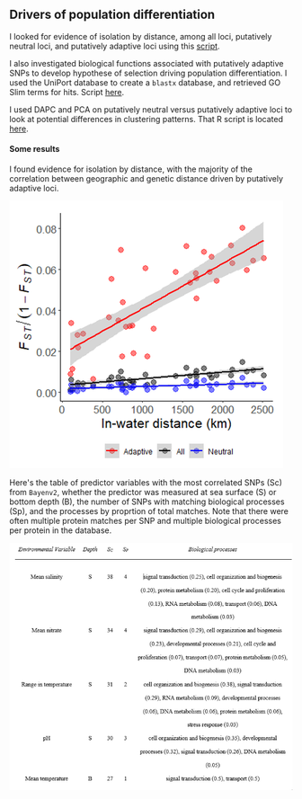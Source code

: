 ## Drivers of population differentiation

I looked for evidence of isolation by distance, among all loci, putatively neutral loci, and putatively adaptive loci using this [script](https://github.com/nclowell/SeaCukes/blob/master/5_potential_drivers_of_differentiation/isolation_by_distance.R).

I also investigated biological functions associated with putatively adaptive SNPs to develop hypothese of selection driving population differentiation. I used the UniPort database to create a ``blastx`` database, and retrieved GO Slim terms for hits. Script [here](https://github.com/nclowell/SeaCukes/blob/master/5_potential_drivers_of_differentiation/gene_annotation_w_uniprot.R).

I used DAPC and PCA on putatively neutral versus putatively adaptive loci to look at potential differences in clustering patterns. That R script is located [here](https://github.com/nclowell/SeaCukes/blob/master/3_pop_structure_analyses/PCA_and_DAPC.R).

#### Some results

I found evidence for isolation by distance, with the majority of the correlation between geographic and genetic distance driven by putatively adaptive loci.

![img](https://github.com/nclowell/RAD_sea_cucumbers/blob/master/imgs/ibd.PNG?raw=true)

Here's the table of predictor variables with the most correlated SNPs (Sc) from ``Bayenv2``, whether the predictor was measured at sea surface (S) or bottom depth (B), the number of SNPs with matching biological processes (Sp), and the processes by proprtion of total matches. Note that there were often multiple protein matches per SNP and multiple biological processes per protein in the database.

![img](https://github.com/nclowell/RAD_sea_cucumbers/blob/master/imgs/predictors_and_goslim.PNG?raw=true)

